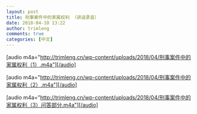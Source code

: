 ```yaml
---
layout: post
title: 刑事案件中的家属权利 （讲话录音）
date: 2018-04-10 13:22
author: trimleng
comments: true
categories: [中文]
---
```

[audio m4a="http://trimleng.cn/wp-content/uploads/2018/04/刑事案件中的家属权利（1）.m4a"][/audio]

[audio m4a="http://trimleng.cn/wp-content/uploads/2018/04/刑事案件中的家属权利（2）.m4a"][/audio]

[audio m4a="http://trimleng.cn/wp-content/uploads/2018/04/刑事案件中的家属权利（3）问答部分.m4a"][/audio]
